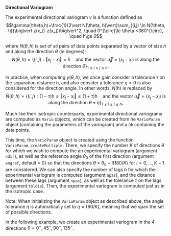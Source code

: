 **Directional Variogram**

The experimental directional variogram $\gamma$ is a  function defined as
$$\gamma(\theta,h)=\frac{1}{2\vert N(\theta, h)\vert}\sum_{(i,j) \in N(\theta, h)}\big\vert z(x_i)-z(x_j)\big\vert^2, \quad 0^{\circ}\le \theta <360^{\circ}, \quad h\ge 0$$

where $N(\theta, h)$ is set of all pairs of data points separated by a vector of size $h$ and along the direction $\theta$ (in degrees):
$$ N(\theta, h) = \bigg\lbrace (i,j) : \Vert x_j-x_i\Vert = h \quad\text{and the vector } \vec{u}=(x_j-x_i) \text{ is along the direction } \theta\bigg\rbrace_{1\le i\le j\le n},$$

In practice, when computing $\gamma(\theta, h)$, we once gain consider a tolerance $\tau$ on the separation distance $h$, and also consider a tolerance $\eta>0$ is also considered for the direction angle. In other words, $N(h)$ is replaced by
 $$\widehat N(\theta, h) = \bigg\lbrace (i,j) : (1-\tau)h \le \Vert x_j-x_i\Vert \le (1+\tau) h \quad\text{and the vector } \vec{u}=(x_j-x_i) \text{ is along the direction } \theta \pm \eta \bigg\rbrace_{1\le i\le j\le n},$$
 
 Much like their isotropic counterparts, experimental directional variograms are computed as `Vario` objects, which can be created from he `VarioParam` object (containing the parameters of the variogram) and a `Db` containing the data points. 

This time, the `VarioParam` object is created using the function `VarioParam_createMultiple`. There, we specify the number $K$ of directions $\theta$ for which we wish to compute the an experimental variogram (argument `ndir`), as well as the reference angle $\theta_0$ of the first direction (argument `angref`, default = $0$) so that the directions $\theta$ = $\theta_0 + i(180/K)$ for $i=0,..., K-1$ are considered. We can also specify the number of lags $h$ for which the experimental variogram is computed (argument `npas`), and the distance between these lags (argument `npas`), as well as the tolerance $\tau$ on the lags (argument `toldis`). Then, the experimental variogram is computed just as in the isotropic case.

Note: When initializing the `VarioParam` object as described above, the angle tolerance $\eta$ is automatically set to $\eta = (90/K)$, meaning that we span the set of possible directions.

In the following example, we create an experimental variogram in the $4$ directions $\theta = 0^{\circ}, 45^{\circ}, 90^{\circ}, 135^{\circ}$.